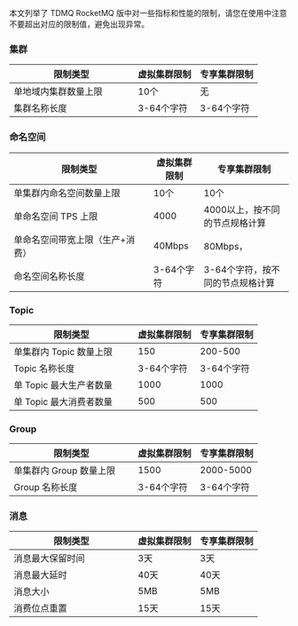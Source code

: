 本文列举了 TDMQ RocketMQ 版中对一些指标和性能的限制，请您在使用中注意不要超出对应的限制值，避免出现异常。

<style>
table th:nth-of-type(1) {
width: 50%;        
}
</style>


### 集群

| 限制类型             | 虚拟集群限制 | 专享集群限制 |
| -------------------- | ------------ | ------------ |
| 单地域内集群数量上限 | 10个         | 无           |
| 集群名称长度         | 3-64个字符   | 3-64个字符   |

### 命名空间

| 限制类型                        | 虚拟集群限制 | 专享集群限制                     |
| ------------------------------- | ------------ | -------------------------------- |
| 单集群内命名空间数量上限        | 10个         | 10个                             |
| 单命名空间 TPS 上限             | 4000         | 4000以上，按不同的节点规格计算   |
| 单命名空间带宽上限（生产+消费） | 40Mbps       | 80Mbps，                         |
| 命名空间名称长度                | 3-64个字符   | 3-64个字符，按不同的节点规格计算 |

### Topic

| 限制类型                | 虚拟集群限制 | 专享集群限制 |
| ----------------------- | ------------ | ------------ |
| 单集群内 Topic 数量上限 | 150          | 200-500      |
| Topic 名称长度          | 3-64个字符   | 3-64个字符   |
| 单 Topic 最大生产者数量 | 1000         | 1000         |
| 单 Topic 最大消费者数量 | 500          | 500          |

###  Group

| 限制类型                | 虚拟集群限制 | 专享集群限制 |
| ----------------------- | ------------ | ------------ |
| 单集群内 Group 数量上限 | 1500         | 2000-5000    |
| Group 名称长度          | 3-64个字符   | 3-64个字符   |

###  消息

| 限制类型         | 虚拟集群限制 | 专享集群限制 |
| ---------------- | ------------ | ------------ |
| 消息最大保留时间 | 3天          | 3天          |
| 消息最大延时     | 40天         | 40天         |
| 消息大小         | 5MB          | 5MB          |
| 消费位点重置     | 15天         | 15天         |
